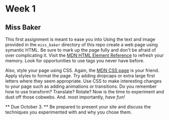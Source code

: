 # Week 1 #
## Miss Baker ##
This first assignment is meant to ease you into
Using the text and image provided in the `miss_baker` directory of this repo create a web page using symantic HTML. Be sure to mark up the page fully and don't be afraid of over complicating it. Visit the [MDN HTML Element Reference](https://developer.mozilla.org/en-US/docs/Web/HTML/Element) to refresh your memory. Look for opportunities to use tags you never have before.

Also, style your page using CSS. Again, the [MDN CSS page](https://developer.mozilla.org/en-US/docs/Web/CSS) is your friend. Apply styles to format the page. Try adding dropcaps or extra large first letters where they seem appropriate. Use CSS to make interesting changes to your page such as adding animations or transitions. Do you remember how to use transform? Translate? Rotate? Now is the time to experiment and dust off those cobwebs. And. most importantly, *have fun!*

** Due October 3. ** Be prepared to present your site and discuss the techniques you experimented with and why you chose them.
